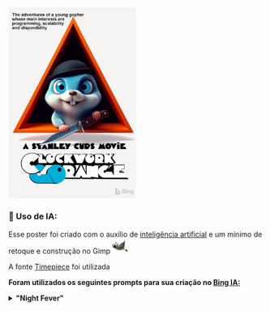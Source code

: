 <img src="./poster.png" width="50%">

### :robot: Uso de IA:

Esse poster foi criado com o auxílio de [inteligência artificial](https://www.bing.com/images/) e um mínimo de 
retoque e construção no Gimp [<img src="../../assets/icons/gimp.svg" width="30" height="30" title="Gimp" alt="Logo do Gimp" />](https://www.gimp.org/)

A fonte [Timepiece](https://hyperpix.net/fonts/a-clockwork-orange-font/) foi utilizada


__Foram utilizados os seguintes prompts para sua criação no [Bing IA:](https://www.bing.com/images/create/)__

<details>
  <summary><b>"Night Fever" </b></summary>
<i>" Poster do filme "laranja mecanica" com Gopher azul  EM ESTILO PIXAR 3D saindo de um triangulo PRETO segurando um canivete atras do triangulo fundo branco chapado. PIXAR 3D ALTA QUALIDADE, POSTER FILME"<b>(sic)</b></i>
</details>

